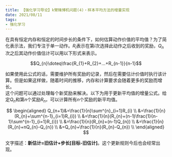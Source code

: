 ```yaml
---
title: 【强化学习导论】k臂赌博机问题(4)・样本平均方法的增量实现
date: 2021/08/11
tags: 
- 强化学习
---
```

在具有恒定内存和恒定的时间步长的条件下，如何估算动作价值的平均值？为了简化表示法，我们专注于单一动作。$R_{i}$表示在第$i$次选择此动作之后收到的奖励，$Q_{n}$次之后其动作价值估计可以用以下形式来表示。
<!--more-->

$$Q_{n}\doteq\frac{R_{1}+R_{2}+...+R_{n-1}}{n-1}$$

如果使用此公式的话，需要维护所有奖励的记录，然后在需要估计价值时执行该计算。但是如果这样做，随着时间的推移，内存和计算要求会随着更多的奖励而增长。  
这个问题可以通过处理每个新奖励来解决。以下为用于更新平均值的增量公式。给定$Q_{n}$和第$n$个奖励$R_{n}$，可以计算所有$n$个奖励的新平均值。

$$
\begin{aligned}
Q_{n+1}&=\frac{1}{n}\sum^{n}_{i=1}R_{i} \\
&=\frac{1}{n}(R_{n}+\sum^{n-1}_{i=1}R_{i}) \\
&=\frac{1}{n}(R_{n}+(n-1)\frac{1}{n-1}\sum^{n-1}_{i=1}R_{i}) \\
&=\frac{1}{n}(R_{n}+(n-1)Q_{n}) \\
&=\frac{1}{n}(R_{n}+nQ_{n}-Q_{n}) \\
&=Q_{n}+\frac{1}{n}(R_{n}-Q_{n}) \\
\end{aligned}
$$

文字描述：**新估计=旧估计+步长[目标-旧估计]**。这个更新规则今后也会经常出现。
